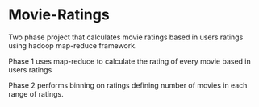 # Movie-Ratings
Two phase project that calculates movie ratings based in users ratings using hadoop map-reduce framework.

Phase 1 uses map-reduce to calculate the rating of every movie based in users ratings

Phase 2 performs binning on ratings defining number of movies in each range of ratings.
